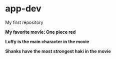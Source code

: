 # app-dev
My first repository

**My favorite movie: One piece red**

**Luffy is the main character in the movie**

**Shanks have the most strongest haki in the movie**

